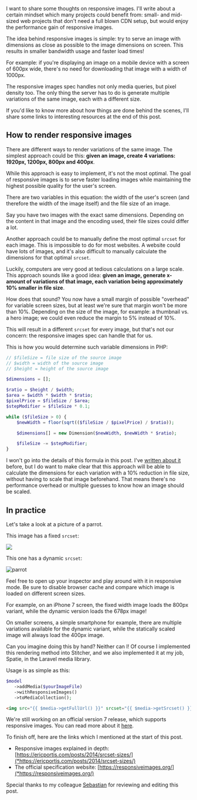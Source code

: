 I want to share some thoughts on responsive images.
I'll write about a certain mindset which many projects could benefit from:
small- and mid-sized web projects that don't need a full blown CDN setup,
but would enjoy the performance gain of responsive images.

The idea behind responsive images is simple:
try to serve an image with dimensions as close as possible to the image dimensions on screen.
This results in smaller bandwidth usage and faster load times!

For example: if you're displaying an image on a mobile device with a screen of 600px wide,
there's no need for downloading that image with a width of 1000px.

The responsive images spec handles not only media queries, but pixel density too.
The only thing the server has to do is generate multiple variations of the same image,
each with a different size.

If you'd like to know more about how things are done behind the scenes,
I'll share some links to interesting resources at the end of this post.

## How to render responsive images

There are different ways to render variations of the same image.
The simplest approach could be this:
**given an image, create 4 variations: 1920px, 1200px, 800px and 400px**.

While this approach is easy to implement, it's not the most optimal.
The goal of responsive images is to serve faster loading images
while maintaining the highest possible quality for the user's screen.

There are two variables in this equation: the width of the user's screen
(and therefore the width of the image itself) and the file size of an image.

Say you have two images with the exact same dimensions.
Depending on the content in that image and the encoding used,
their file sizes could differ a lot.

Another approach could be to manually define the most optimal `srcset` for each image.
This is impossible to do for most websites.
A website could have lots of images,
and it's also difficult to manually calculate the dimensions for that optimal `srcset`. 

Luckily, computers are very good at tedious calculations on a large scale.
This approach sounds like a good idea:
**given an image, generate x-amount of variations of that image,
each variation being approximately 10% smaller in file size**.

How does that sound? You now have a small margin of possible "overhead"
for variable screen sizes, but at least we're sure that margin won't be more than 10%.
Depending on the size of the image, for example: a thumbnail vs. a hero image;
we could even reduce the margin to 5% instead of 10%.

This will result in a different `srcset` for every image,
but that's not our concern: the responsive images spec can handle that for us.

This is how you would determine such variable dimensions in PHP:

```php
// $fileSize = file size of the source image
// $width = width of the source image
// $height = height of the source image

$dimensions = [];

$ratio = $height / $width;
$area = $width * $width * $ratio;
$pixelPrice = $fileSize / $area;
$stepModifier = $fileSize * 0.1;

while ($fileSize > 0) {
    $newWidth = floor(sqrt(($fileSize / $pixelPrice) / $ratio));

    $dimensions[] = new Dimension($newWidth, $newWidth * $ratio);

    $fileSize -= $stepModifier;
}
```

I won't go into the details of this formula in this post.
I've [written about it](*https://www.stitcher.io/blog/tackling_repsonsive_images-part_2) before,
but I do want to make clear that this approach will be able to calculate the dimensions for each variation 
with a 10% reduction in file size, without having to scale that image beforehand.
That means there's no performance overhead or multiple guesses to know how an image should be scaled.

## In practice

Let's take a look at a picture of a parrot.

This image has a fixed `srcset`:

<p>
    <img src="/img/static/parrot-fixed-800.jpg" srcset="/img/static/parrot-fixed-1920.jpg 1920w, /img/static/parrot-fixed-1200.jpg 1200w, /img/static/parrot-fixed-800.jpg 800w, /img/static/parrot-fixed-400.jpg 400w"/>
</p>

This one has a dynamic `srcset`:

![parrot](/img/blog/responsive/parrot.jpg)

Feel free to open up your inspector and play around with it in responsive mode.
Be sure to disable browser cache and compare which image is loaded on different screen sizes.

For example, on an iPhone 7 screen, the fixed width image loads the 800px variant,
while the dynamic version loads the 678px image!

On smaller screens, a simple smartphone for example,
there are multiple variations available for the dynamic variant,
while the statically scaled image will always load the 400px image.

Can you imagine doing this by hand?
Neither can I! Of course I implemented this rendering method into Stitcher,
and we also implemented it at my job, Spatie, in the Laravel media library.

Usage is as simple as this:

```php
$model
   ->addMedia($yourImageFile)
   ->withResponsiveImages()
   ->toMediaCollection();
```

```html
<img src="{{ $media->getFullUrl() }}" srcset="{{ $media->getSrcset() }}" sizes="[your own logic]"/>
```

We're still working on an official version 7 release, which supports responsive images.
You can read more about it [here](*https://docs.spatie.be/laravel-medialibrary/v7/responsive-images/getting-started-with-responsive-images).

To finish off, here are the links which I mentioned at the start of this post.

- Responsive images explained in depth:
[https://ericportis.com/posts/2014/srcset-sizes/](*https://ericportis.com/posts/2014/srcset-sizes/)
- The official specification website:
[https://responsiveimages.org/](*https://responsiveimages.org/)

Special thanks to my colleague [Sebastian](*https://twitter.com/sebdedeyne) for reviewing and editing this post.
